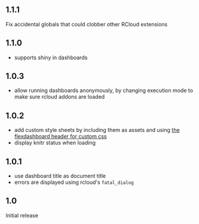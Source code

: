 ## 1.1.1
Fix accidental globals that could clobber other RCloud extensions

## 1.1.0
- supports shiny in dashboards

## 1.0.3
- allow running dashboards anonymously, by changing execution mode to make sure rcloud addons are loaded

## 1.0.2
- add custom style sheets by including them as assets and using
  [the flexdashboard header for custom css](http://rmarkdown.rstudio.com/flexdashboard/using.html#css_styles)
- display knitr status when loading

## 1.0.1
- use dashboard title as document title
- errors are displayed using rcloud's `fatal_dialog`

## 1.0
Initial release
